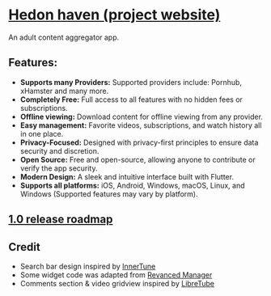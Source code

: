 # [Hedon haven (project website)](https://hedon-haven.github.io)
An adult content aggregator app.
## Features:
* **Supports many Providers:** Supported providers include: Pornhub, xHamster and many more.  
* **Completely Free:** Full access to all features with no hidden fees or subscriptions.  
* **Offline viewing:** Download content for offline viewing from any provider.  
* **Easy management:** Favorite videos, subscriptions, and watch history all in one place.  
* **Privacy-Focused:** Designed with privacy-first principles to ensure data security and discretion.  
* **Open Source:** Free and open-source, allowing anyone to contribute or verify the app security.  
* **Modern Design:** A sleek and intuitive interface built with Flutter.  
* **Supports all platforms:** iOS, Android, Windows, macOS, Linux, and Windows (Supported features may vary by platform).  


## **[1.0 release roadmap](https://github.com/orgs/Hedon-haven/projects/1)**

## Credit

* Search bar design inspired by [InnerTune](https://github.com/z-huang/InnerTune)  
* Some widget code was adapted from [Revanced Manager](https://github.com/ReVanced/revanced-manager)  
* Comments section & video gridview inspired by [LibreTube](https://libretube.dev/)
